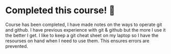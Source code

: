 # Completed this course! 🎉

Course has been completed, I have made notes on the ways to operate git and github.
I have previous experience with git & github but the more I use it the better I get.
I like to keep a git cheat sheet on my laptop so I have the resourses on hand when I need to use them. This ensures errors are prevented.